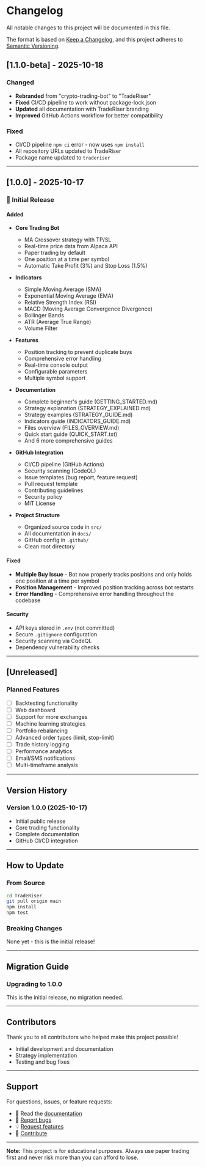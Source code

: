 # Changelog

All notable changes to this project will be documented in this file.

The format is based on [Keep a Changelog](https://keepachangelog.com/en/1.0.0/),
and this project adheres to [Semantic Versioning](https://semver.org/spec/v2.0.0.html).

## [1.1.0-beta] - 2025-10-18

### Changed
- **Rebranded** from "crypto-trading-bot" to "TradeRiser"
- **Fixed** CI/CD pipeline to work without package-lock.json
- **Updated** all documentation with TradeRiser branding
- **Improved** GitHub Actions workflow for better compatibility

### Fixed
- CI/CD pipeline `npm ci` error - now uses `npm install`
- All repository URLs updated to TradeRiser
- Package name updated to `traderiser`

---

## [1.0.0] - 2025-10-17

### 🎉 Initial Release

#### Added
- **Core Trading Bot**
  - MA Crossover strategy with TP/SL
  - Real-time price data from Alpaca API
  - Paper trading by default
  - One position at a time per symbol
  - Automatic Take Profit (3%) and Stop Loss (1.5%)
  
- **Indicators**
  - Simple Moving Average (SMA)
  - Exponential Moving Average (EMA)
  - Relative Strength Index (RSI)
  - MACD (Moving Average Convergence Divergence)
  - Bollinger Bands
  - ATR (Average True Range)
  - Volume Filter
  
- **Features**
  - Position tracking to prevent duplicate buys
  - Comprehensive error handling
  - Real-time console output
  - Configurable parameters
  - Multiple symbol support
  
- **Documentation**
  - Complete beginner's guide (GETTING_STARTED.md)
  - Strategy explanation (STRATEGY_EXPLAINED.md)
  - Strategy examples (STRATEGY_GUIDE.md)
  - Indicators guide (INDICATORS_GUIDE.md)
  - Files overview (FILES_OVERVIEW.md)
  - Quick start guide (QUICK_START.txt)
  - And 6 more comprehensive guides
  
- **GitHub Integration**
  - CI/CD pipeline (GitHub Actions)
  - Security scanning (CodeQL)
  - Issue templates (bug report, feature request)
  - Pull request template
  - Contributing guidelines
  - Security policy
  - MIT License
  
- **Project Structure**
  - Organized source code in `src/`
  - All documentation in `docs/`
  - GitHub config in `.github/`
  - Clean root directory

#### Fixed
- **Multiple Buy Issue** - Bot now properly tracks positions and only holds one position at a time per symbol
- **Position Management** - Improved position tracking across bot restarts
- **Error Handling** - Comprehensive error handling throughout the codebase

#### Security
- API keys stored in `.env` (not committed)
- Secure `.gitignore` configuration
- Security scanning via CodeQL
- Dependency vulnerability checks

---

## [Unreleased]

### Planned Features
- [ ] Backtesting functionality
- [ ] Web dashboard
- [ ] Support for more exchanges
- [ ] Machine learning strategies
- [ ] Portfolio rebalancing
- [ ] Advanced order types (limit, stop-limit)
- [ ] Trade history logging
- [ ] Performance analytics
- [ ] Email/SMS notifications
- [ ] Multi-timeframe analysis

---

## Version History

### Version 1.0.0 (2025-10-17)
- Initial public release
- Core trading functionality
- Complete documentation
- GitHub CI/CD integration

---

## How to Update

### From Source
```bash
cd TradeRiser
git pull origin main
npm install
npm test
```

### Breaking Changes
None yet - this is the initial release!

---

## Migration Guide

### Upgrading to 1.0.0
This is the initial release, no migration needed.

---

## Contributors

Thank you to all contributors who helped make this project possible!

- Initial development and documentation
- Strategy implementation
- Testing and bug fixes

---

## Support

For questions, issues, or feature requests:
- 📖 Read the [documentation](docs/)
- 🐛 [Report bugs](https://github.com/yourusername/TradeRiser/issues)
- 💡 [Request features](https://github.com/yourusername/TradeRiser/issues)
- 🤝 [Contribute](CONTRIBUTING.md)

---

**Note:** This project is for educational purposes. Always use paper trading first and never risk more than you can afford to lose.
